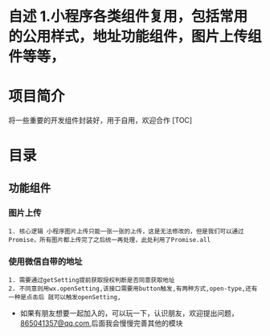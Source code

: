 
自述
1.小程序各类组件复用，包括常用的公用样式，地址功能组件，图片上传组件等等，
=======
# 项目简介
  将一些重要的开发组件封装好，用于自用，欢迎合作
[TOC]
  # 目录
  ## 功能组件
  ### 图片上传
    1. 核心逻辑 小程序图片上传只能一张一张的上传，这是无法修改的，但是我们可以通过Promise，所有图片都上传完了之后统一再处理，此处利用了Promise.all
  ### 使用微信自带的地址
    1. 需要通过getSetting提前获取授权判断是否同意获取地址
    2. 不同意则用wx.openSetting,该接口需要用button触发,有两种方式,open-type,还有一种是点击后 就可以触发openSetting,



* 如果有朋友想要一起加入的，可以玩一下，认识朋友，欢迎提出问题，865041357@qq.com,后面我会慢慢完善其他的模块

